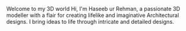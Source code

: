 Welcome to my 3D world
Hi, I'm Haseeb ur Rehman, a passionate 3D modeller with a flair for creating lifelike and imaginative Architectural designs. I bring ideas to life through intricate and detailed designs.
